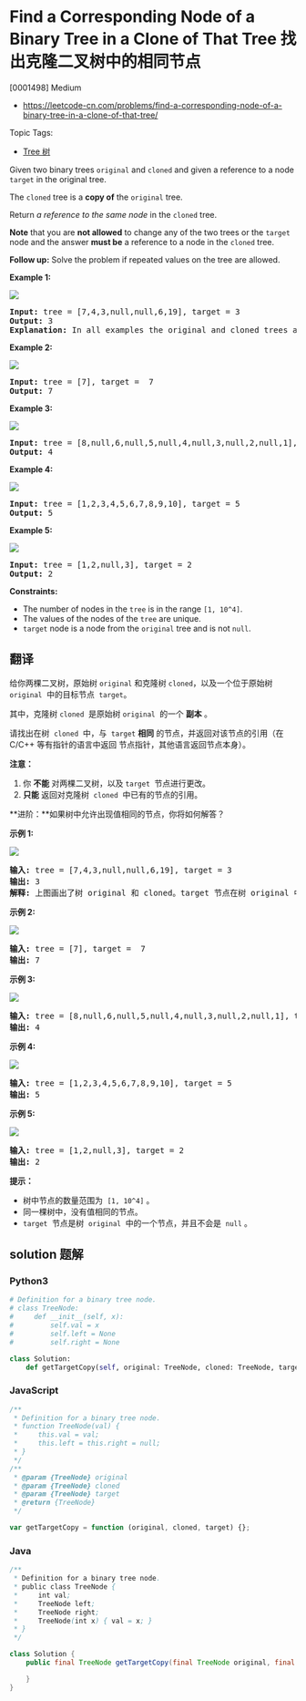 # Find a Corresponding Node of a Binary Tree in a Clone of That Tree 找出克隆二叉树中的相同节点

[0001498] Medium

- https://leetcode-cn.com/problems/find-a-corresponding-node-of-a-binary-tree-in-a-clone-of-that-tree/

Topic Tags:

- [Tree 树](https://leetcode-cn.com/tag/tree/)

Given two binary trees `original` and `cloned` and given a reference to a node `target` in the original tree.

The `cloned` tree is a **copy of** the `original` tree.

Return _a reference to the same node_ in the `cloned` tree.

**Note** that you are **not allowed** to change any of the two trees or the `target` node and the answer **must be** a reference to a node in the `cloned` tree.

**Follow up:** Solve the problem if repeated values on the tree are allowed.

**Example 1:**

![](https://assets.leetcode.com/uploads/2020/02/21/e1.png)

<pre><strong>Input:</strong> tree = [7,4,3,null,null,6,19], target = 3
<strong>Output:</strong> 3
<strong>Explanation:</strong> In all examples the original and cloned trees are shown. The target node is a green node from the original tree. The answer is the yellow node from the cloned tree.
</pre>

**Example 2:**

![](https://assets.leetcode.com/uploads/2020/02/21/e2.png)

<pre><strong>Input:</strong> tree = [7], target =  7
<strong>Output:</strong> 7
</pre>

**Example 3:**

![](https://assets.leetcode.com/uploads/2020/02/21/e3.png)

<pre><strong>Input:</strong> tree = [8,null,6,null,5,null,4,null,3,null,2,null,1], target = 4
<strong>Output:</strong> 4
</pre>

**Example 4:**

![](https://assets.leetcode.com/uploads/2020/02/21/e4.png)

<pre><strong>Input:</strong> tree = [1,2,3,4,5,6,7,8,9,10], target = 5
<strong>Output:</strong> 5
</pre>

**Example 5:**

![](https://assets.leetcode.com/uploads/2020/02/21/e5.png)

<pre><strong>Input:</strong> tree = [1,2,null,3], target = 2
<strong>Output:</strong> 2
</pre>

**Constraints:**

- The number of nodes in the `tree` is in the range `[1, 10^4]`.
- The values of the nodes of the `tree` are unique.
- `target` node is a node from the `original` tree and is not `null`.

## 翻译

给你两棵二叉树，原始树 `original` 和克隆树 `cloned`，以及一个位于原始树 `original`  中的目标节点  `target`。

其中，克隆树 `cloned`  是原始树 `original`  的一个 **副本** 。

请找出在树  `cloned`  中，与  `target` **相同** 的节点，并返回对该节点的引用（在 C/C++ 等有指针的语言中返回 节点指针，其他语言返回节点本身）。

**注意：**

1.  你 **不能** 对两棵二叉树，以及 `target`  节点进行更改。
2.  **只能** 返回对克隆树  `cloned`  中已有的节点的引用。

**进阶：**如果树中允许出现值相同的节点，你将如何解答？

**示例 1:**

![](https://assets.leetcode.com/uploads/2020/02/21/e1.png)

<pre><strong>输入:</strong> tree = [7,4,3,null,null,6,19], target = 3
<strong>输出:</strong> 3
<strong>解释:</strong> 上图画出了树 original 和 cloned。target 节点在树 original 中，用绿色标记。答案是树 cloned 中的黄颜色的节点（其他示例类似）。</pre>

**示例 2:**

![](https://assets.leetcode.com/uploads/2020/02/21/e2.png)

<pre><strong>输入:</strong> tree = [7], target =  7
<strong>输出:</strong> 7
</pre>

**示例 3:**

![](https://assets.leetcode.com/uploads/2020/02/21/e3.png)

<pre><strong>输入:</strong> tree = [8,null,6,null,5,null,4,null,3,null,2,null,1], target = 4
<strong>输出:</strong> 4
</pre>

**示例 4:**

![](https://assets.leetcode.com/uploads/2020/02/21/e4.png)

<pre><strong>输入:</strong> tree = [1,2,3,4,5,6,7,8,9,10], target = 5
<strong>输出:</strong> 5
</pre>

**示例 5:**

![](https://assets.leetcode.com/uploads/2020/02/21/e5.png)

<pre><strong>输入:</strong> tree = [1,2,null,3], target = 2
<strong>输出:</strong> 2</pre>

**提示：**

- 树中节点的数量范围为  `[1, 10^4]` 。
- 同一棵树中，没有值相同的节点。
- `target`  节点是树  `original`  中的一个节点，并且不会是  `null` 。

## solution 题解

### Python3

```python
# Definition for a binary tree node.
# class TreeNode:
#     def __init__(self, x):
#         self.val = x
#         self.left = None
#         self.right = None

class Solution:
    def getTargetCopy(self, original: TreeNode, cloned: TreeNode, target: TreeNode) -> TreeNode:

```

### JavaScript

```javascript
/**
 * Definition for a binary tree node.
 * function TreeNode(val) {
 *     this.val = val;
 *     this.left = this.right = null;
 * }
 */
/**
 * @param {TreeNode} original
 * @param {TreeNode} cloned
 * @param {TreeNode} target
 * @return {TreeNode}
 */

var getTargetCopy = function (original, cloned, target) {};
```

### Java

```java
/**
 * Definition for a binary tree node.
 * public class TreeNode {
 *     int val;
 *     TreeNode left;
 *     TreeNode right;
 *     TreeNode(int x) { val = x; }
 * }
 */

class Solution {
    public final TreeNode getTargetCopy(final TreeNode original, final TreeNode cloned, final TreeNode target) {

    }
}
```
